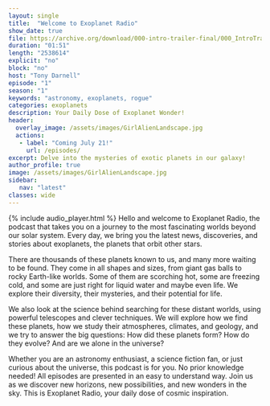 ```yaml
---
layout: single
title:  "Welcome to Exoplanet Radio"
show_date: true
file: https://archive.org/download/000-intro-trailer-final/000_IntroTrailer_final.mp3
duration: "01:51"
length: "2538614"
explicit: "no"
block: "no"
host: "Tony Darnell"
episode: "1"
season: "1"
keywords: "astronomy, exoplanets, rogue"
categories: exoplanets
description: Your Daily Dose of Exoplanet Wonder!
header:
  overlay_image: /assets/images/GirlAlienLandscape.jpg
  actions:
   - label: "Coming July 21!"
     url: /episodes/
excerpt: Delve into the mysteries of exotic planets in our galaxy!
author_profile: true
image: /assets/images/GirlAlienLandscape.jpg
sidebar: 
   nav: "latest"
classes: wide
---
```


{% include audio_player.html %} 
Hello and welcome to Exoplanet Radio, the podcast that takes you on a journey to the most fascinating worlds beyond our solar system. Every day, we bring you the latest news, discoveries, and stories about exoplanets, the planets that orbit other stars. 

There are thousands of these planets known to us, and many more waiting to be found. They come in all shapes and sizes, from giant gas balls to rocky Earth-like worlds. Some of them are scorching hot, some are freezing cold, and some are just right for liquid water and maybe even life. We explore their diversity, their mysteries, and their potential for life. 

We also look at the science behind searching for these distant worlds, using powerful telescopes and clever techniques. We will explore how we find these planets, how we study their atmospheres, climates, and geology, and we try to answer the big questions: How did these planets form? How do they evolve? And are we alone in the universe? 

Whether you are an astronomy enthusiast, a science fiction fan, or just curious about the universe, this podcast is for you. No prior knowledge needed! All episodes are presented in an easy to understand way.  Join us as we discover new horizons, new possibilities, and new wonders in the sky. This is Exoplanet Radio, your daily dose of cosmic inspiration.

